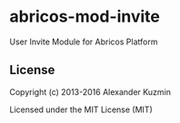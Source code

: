 # abricos-mod-invite

User Invite Module for Abricos Platform

## License
Copyright (c) 2013-2016 Alexander Kuzmin

Licensed under the MIT License (MIT)